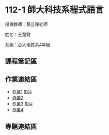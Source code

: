 # 112-1 師大科技系程式語言

授課教師：蔡芸琤老師

姓名：王楚鈞

系級：台大地質系4年級

## 課程筆記區

## 作業連結區
*  [作業1](https://github.com/chujun726/PL/blob/main/HW1/HW1.ipynb) [影片](https://youtu.be/yaDS62GJb0U)
*  [作業2](https://github.com/chujun726/PL/blob/main/HW2/HW2.ipynb)
*  [作業3](https://github.com/chujun726/PL/tree/main/HW3) [影片](https://youtu.be/ZMb_k5W8jBE)
*  [作業4](https://github.com/chujun726/PL/blob/main/HW4.ipynb)

## 專題連結區
